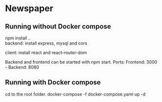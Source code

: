 # Newspaper

## Running without Docker compose
npm install ..   
backend:
install express, mysql and cors

client:
install react and react-router-dom

Backend and frontend can be started with npm start. 
Ports: Frontend: 3000 - Backend: 8080

## Running with Docker compose
cd to the root folder.
docker-compose -f docker-compose.yaml up -d
